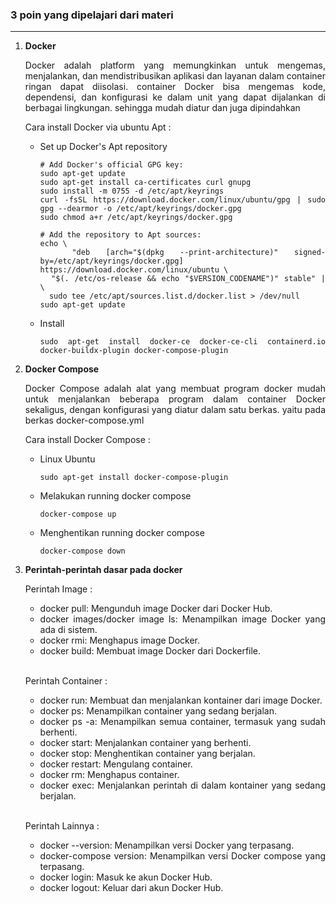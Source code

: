 ### 3 poin yang dipelajari dari materi
---

1. <div align="justify"><strong>Docker</strong><p>Docker adalah platform yang memungkinkan untuk mengemas, menjalankan, dan mendistribusikan aplikasi dan layanan dalam container ringan dapat diisolasi. container Docker bisa mengemas kode, dependensi, dan konfigurasi ke dalam unit yang dapat dijalankan di berbagai lingkungan. sehingga mudah diatur dan juga dipindahkan<p>Cara install Docker via ubuntu Apt :

    * Set up Docker's Apt repository
      ```
      # Add Docker's official GPG key:
      sudo apt-get update
      sudo apt-get install ca-certificates curl gnupg
      sudo install -m 0755 -d /etc/apt/keyrings
      curl -fsSL https://download.docker.com/linux/ubuntu/gpg | sudo gpg --dearmor -o /etc/apt/keyrings/docker.gpg
      sudo chmod a+r /etc/apt/keyrings/docker.gpg
      
      # Add the repository to Apt sources:
      echo \
        "deb [arch="$(dpkg --print-architecture)" signed-by=/etc/apt/keyrings/docker.gpg] https://download.docker.com/linux/ubuntu \
        "$(. /etc/os-release && echo "$VERSION_CODENAME")" stable" | \
        sudo tee /etc/apt/sources.list.d/docker.list > /dev/null
      sudo apt-get update
      ```

   * Install
      ```
      sudo apt-get install docker-ce docker-ce-cli containerd.io docker-buildx-plugin docker-compose-plugin
      ```
</p>
</p></div>

2. <div align="justify"><strong>Docker Compose</strong><p>Docker Compose adalah alat yang membuat program docker mudah untuk menjalankan beberapa program dalam container Docker sekaligus, dengan konfigurasi yang diatur dalam satu berkas. yaitu pada berkas docker-compose.yml<p>Cara install Docker Compose :

    * Linux Ubuntu
      ```
      sudo apt-get install docker-compose-plugin
      ```
    * Melakukan running docker compose
      ```
      docker-compose up
      ```
    * Menghentikan running docker compose
      ```
      docker-compose down
      ```
</p></p>
</div>

3. <div align="justify"><strong>Perintah-perintah dasar pada docker</strong><p>Perintah Image : 
  
      * docker pull: Mengunduh image Docker dari Docker Hub.
      * docker images/docker image ls: Menampilkan image Docker yang ada di sistem.
      * docker rmi: Menghapus image Docker.
      * docker build: Membuat image Docker dari Dockerfile.
   </br>
   
   Perintah Container :
      * docker run: Membuat dan menjalankan kontainer dari image Docker.
      * docker ps: Menampilkan container yang sedang berjalan.
      *  docker ps -a: Menampilkan semua container, termasuk yang sudah berhenti.
      * docker start: Menjalankan container yang berhenti.
      * docker stop: Menghentikan container yang berjalan.
      * docker restart: Mengulang container.
      * docker rm: Menghapus container.
      * docker exec: Menjalankan perintah di dalam kontainer yang sedang berjalan.
   </br>
   
   Perintah Lainnya :
      * docker --version: Menampilkan versi Docker yang terpasang.
      * docker-compose version: Menampilkan versi Docker compose yang terpasang.
      * docker login: Masuk ke akun Docker Hub.
      * docker logout: Keluar dari akun Docker Hub.

</p></div>